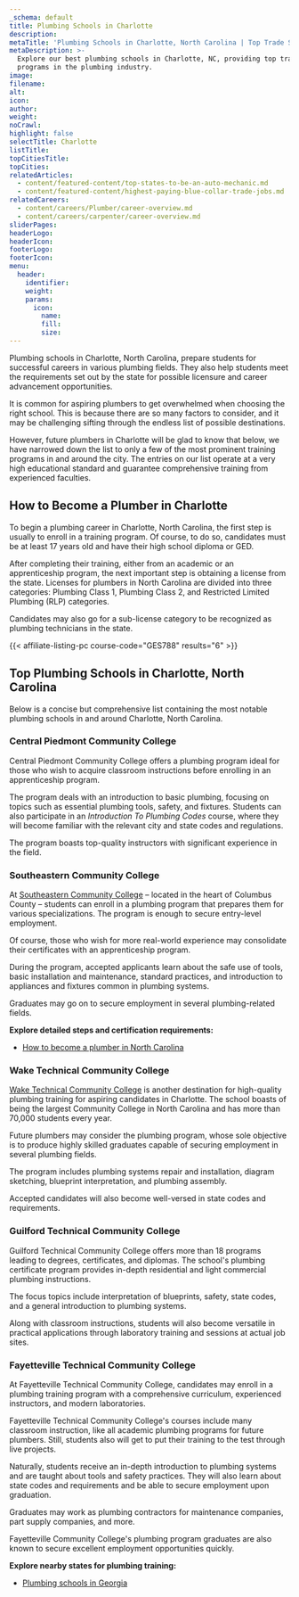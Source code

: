 ```yaml
---
_schema: default
title: Plumbing Schools in Charlotte
description:
metaTitle: 'Plumbing Schools in Charlotte, North Carolina | Top Trade Schools '
metaDescription: >-
  Explore our best plumbing schools in Charlotte, NC, providing top training
  programs in the plumbing industry.
image:
filename:
alt:
icon:
author:
weight:
noCrawl:
highlight: false
selectTitle: Charlotte
listTitle:
topCitiesTitle:
topCities:
relatedArticles:
  - content/featured-content/top-states-to-be-an-auto-mechanic.md
  - content/featured-content/highest-paying-blue-collar-trade-jobs.md
relatedCareers:
  - content/careers/Plumber/career-overview.md
  - content/careers/carpenter/career-overview.md
sliderPages:
headerLogo:
headerIcon:
footerLogo:
footerIcon:
menu:
  header:
    identifier:
    weight:
    params:
      icon:
        name:
        fill:
        size:
---
```

Plumbing schools in Charlotte, North Carolina, prepare students for successful careers in various plumbing fields. They also help students meet the requirements set out by the state for possible licensure and career advancement opportunities.

It is common for aspiring plumbers to get overwhelmed when choosing the right school. This is because there are so many factors to consider, and it may be challenging sifting through the endless list of possible destinations.

However, future plumbers in Charlotte will be glad to know that below, we have narrowed down the list to only a few of the most prominent training programs in and around the city. The entries on our list operate at a very high educational standard and guarantee comprehensive training from experienced faculties.

## **How to Become a Plumber in Charlotte**

To begin a plumbing career in Charlotte, North Carolina, the first step is usually to enroll in a training program. Of course, to do so, candidates must be at least 17 years old and have their high school diploma or GED.

After completing their training, either from an academic or an apprenticeship program, the next important step is obtaining a license from the state. Licenses for plumbers in North Carolina are divided into three categories: Plumbing Class 1, Plumbing Class 2, and Restricted Limited Plumbing (RLP) categories.

Candidates may also go for a sub-license category to be recognized as plumbing technicians in the state.

{{< affiliate-listing-pc course-code="GES788" results="6" >}}

## **Top Plumbing Schools in Charlotte, North Carolina**

Below is a concise but comprehensive list containing the most notable plumbing schools in and around Charlotte, North Carolina.

### **Central Piedmont Community College**

Central Piedmont Community College offers a plumbing program ideal for those who wish to acquire classroom instructions before enrolling in an apprenticeship program.

The program deals with an introduction to basic plumbing, focusing on topics such as essential plumbing tools, safety, and fixtures. Students can also participate in an *Introduction To Plumbing Codes* course, where they will become familiar with the relevant city and state codes and regulations.

The program boasts top-quality instructors with significant experience in the field.

### Southeastern Community College

At [Southeastern Community College](https://www.sccnc.edu/courses/basic-plumbing/) – located in the heart of Columbus County – students can enroll in a plumbing program that prepares them for various specializations. The program is enough to secure entry-level employment.

Of course, those who wish for more real-world experience may consolidate their certificates with an apprenticeship program.

During the program, accepted applicants learn about the safe use of tools, basic installation and maintenance, standard practices, and introduction to appliances and fixtures common in plumbing systems.

Graduates may go on to secure employment in several plumbing-related fields.

**Explore detailed steps and certification requirements:**

* [How to become a plumber in North Carolina](https://toptradeschools.com/near-you/plumber/north-carolina/)

### Wake Technical Community College

[Wake Technical Community College](https://www.waketech.edu/programs-courses/credit/plumbing) is another destination for high-quality plumbing training for aspiring candidates in Charlotte. The school boasts of being the largest Community College in North Carolina and has more than 70,000 students every year.

Future plumbers may consider the plumbing program, whose sole objective is to produce highly skilled graduates capable of securing employment in several plumbing fields.

The program includes plumbing systems repair and installation, diagram sketching, blueprint interpretation, and plumbing assembly.

Accepted candidates will also become well-versed in state codes and requirements.

### Guilford Technical Community College

Guilford Technical Community College offers more than 18 programs leading to degrees, certificates, and diplomas. The school's plumbing certificate program provides in-depth residential and light commercial plumbing instructions.

The focus topics include interpretation of blueprints, safety, state codes, and a general introduction to plumbing systems.

Along with classroom instructions, students will also become versatile in practical applications through laboratory training and sessions at actual job sites.

### Fayetteville Technical Community College

At Fayetteville Technical Community College, candidates may enroll in a plumbing training program with a comprehensive curriculum, experienced instructors, and modern laboratories.

Fayetteville Technical Community College's courses include many classroom instruction, like all academic plumbing programs for future plumbers. Still, students also will get to put their training to the test through live projects.

Naturally, students receive an in-depth introduction to plumbing systems and are taught about tools and safety practices. They will also learn about state codes and requirements and be able to secure employment upon graduation.

Graduates may work as plumbing contractors for maintenance companies, part supply companies, and more.

Fayetteville Community College's plumbing program graduates are also known to secure excellent employment opportunities quickly.

**Explore nearby states for plumbing training:**

* [Plumbing schools in Georgia](https://toptradeschools.com/near-you/plumber/georgia/)